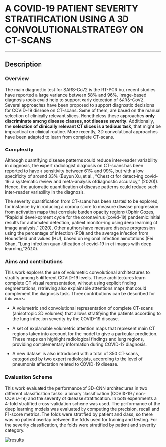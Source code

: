 # **A COVID-19 PATIENT SEVERITY STRATIFICATION USING A 3D CONVOLUTIONALSTRATEGY ON CT-SCANS**
---
## Description

### Overview
The main diagnostic test for SARS-CoV2 is the RT-PCR but recent studies have reported a large variance between 58% and 96%. Image-based diagnosis tools could help to support early detection of SARS-CoV2. Several approaches have been proposed to support diagnostic decisions for COVID-19 disease on CT-scans. Some of them, are based on the manual selection of clinically relevant slices. Nonetheless these approaches **only discriminate among disease classes, not disease severity**. Additionally, the **selection of clinically relevant CT slices is a tedious task**, that might be impractical on clinical routine. More recently, 3D convolutional approaches have been adapted to learn from complete CT-scans.

### Complexity
Although quantifying disease patterns could reduce inter-reader variability in diagnosis, the expert radiologist diagnosis on CT-scans has been reported to have a sensitivity between 61% and  99%, but with a low specificity of around 33% (Buyun Xu, et al., “Chest ct for detect-ing covid-19: a systematic review and meta-analysis ofdiagnostic accuracy,” (2020)). Hence, the automatic quantification of disease patterns could reduce such inter-reader variability in the diagnosis.

The severity quantification from CT-scans has been started to be explored, for instance by introducing a corona score to measure disease progression from activation maps that correlate burden opacity regions (Ophir  Gozes, “Rapid  ai  devel-opment cycle for the coronavirus (covid-19) pandemic:Initial results for automated detection, patient monitor-ing using deep learning ct image analysis,” 2020). Other authors have measure disease progression using the percentage of infection (POI) and the average infection from Hounsfield unit values (HU), based on regional infection annotations (Fei Shan, “Lung infection quan-tification of covid-19 in ct images with deep learning,”2020).



### Aims and contributions

This work explores the use of volumetric convolutional architectures to stratify among 5 different COVID-19 levels. These architectures learn complete CT visual representation, without using explicit finding segmentations, retrieving also explainable attentions maps that could complement the diagnosis task. Three contributions can be described for this work:

* A volumetric and convolutional representation of complete CT-scans  (anisotropic 3D volumes) that allows stratifying the patients according to the lung infection severity by the COVID-19 disease.

* A set of explainable volumetric attention maps that represent main CT regions taken into account for the model to give a particular prediction. These maps can highlight radiological findings and lung regions, providing complementary information during COVID-19 diagnosis.

* A new dataset is also introduced with a total of 350 CT-scans, categorized by two expert radiologists, according to the level of pneumonia affectation related to COVID-19 disease.

### Evaluation Scheme

This work evaluated the performance of 3D-CNN architectures in two different classification tasks: a binary classification (COVID-19 / non-COVID-19) and the severity of disease stratification. In both experiments a 4-fold stratified cross-validation scheme was used. The performance of the deep learning models was evaluated by computing the precision, recall and F1-score metrics. The folds were stratified by patient and class, so there was no patient overlap between the folds used for training and testing. For the severity classification, the folds were stratified by patient and severity category.

[comment]: # (poner tabla 3)

![results](https://gitlab.com/FranklinSierra95/covid-patient-stratification/-/raw/master/images/tabla3-results.PNG)